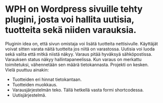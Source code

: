 # WPH on Wordpress sivuille tehty plugini, josta voi hallita uutisia, tuotteita sekä niiden varauksia.
Pluginin idea on, että sivun omistaja voi lisätä tuotteita nettisivulle. Käyttäjät voivat sitten varata näitä tuotteita jos niitä on varastossa.
Uutisia voi luoda sekä valita että mitkä niistä näkyy.
Varaus pitää hyväksyä sähköpostissa. Varauksen status näkyy hallintapaneelissa. Kun varaus on merkattu toimitetuksi, vähennetään sen määrä tietokannasta.
Projekti on kesken. Vielä puuttuu ainakin:
  - Tuotteiden eri hinnat tietokantaan.
  - Tuotteiden muokkaus.
  - Varausjärjestelmän teko. Tällä hetkellä vasta formi shortcodessa.
  - Uutisjärjestelmä.
